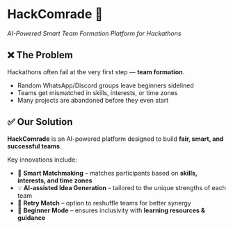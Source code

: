 # HackComrade 🤝  
*AI-Powered Smart Team Formation Platform for Hackathons*  

## ❌ The Problem
Hackathons often fail at the very first step — **team formation**.  
- Random WhatsApp/Discord groups leave beginners sidelined  
- Teams get mismatched in skills, interests, or time zones  
- Many projects are abandoned before they even start  

## ✅ Our Solution
**HackComrade** is an AI-powered platform designed to build **fair, smart, and successful teams**.  

Key innovations include:  
- 🤖 **Smart Matchmaking** – matches participants based on **skills, interests, and time zones**  
- 💡 **AI-assisted Idea Generation** – tailored to the unique strengths of each team  
- 🔄 **Retry Match** – option to reshuffle teams for better synergy  
- 🐣 **Beginner Mode** – ensures inclusivity with **learning resources & guidance** 
